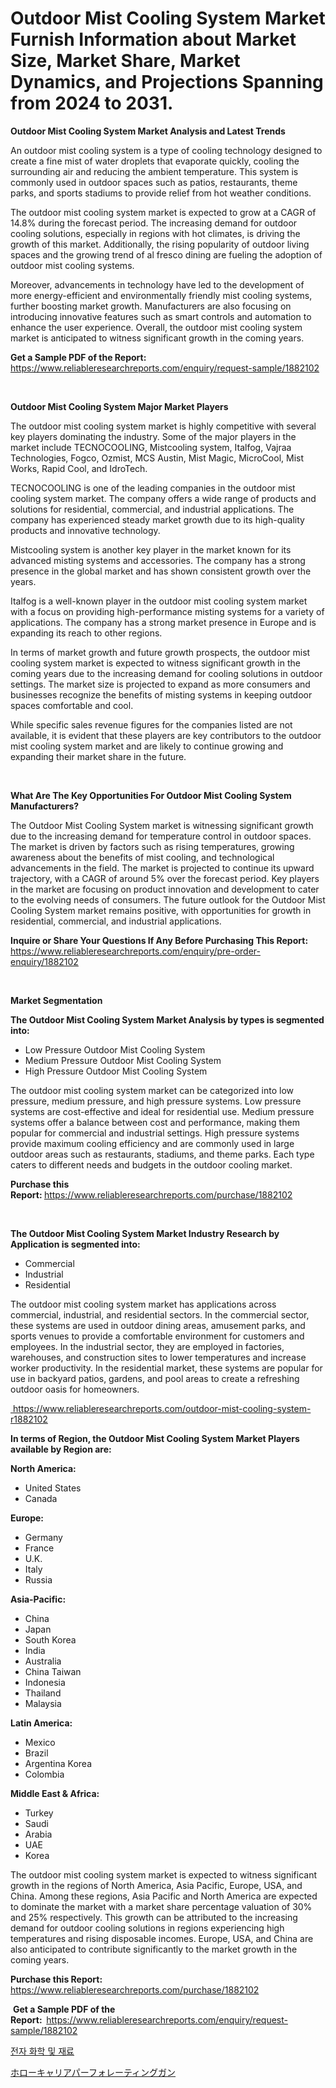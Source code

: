 <p><h1>Outdoor Mist Cooling System Market Furnish Information about Market Size, Market Share, Market Dynamics, and Projections Spanning from 2024 to 2031.</h1></p><p><strong>Outdoor Mist Cooling System Market Analysis and Latest Trends</strong></p>
<p><p>An outdoor mist cooling system is a type of cooling technology designed to create a fine mist of water droplets that evaporate quickly, cooling the surrounding air and reducing the ambient temperature. This system is commonly used in outdoor spaces such as patios, restaurants, theme parks, and sports stadiums to provide relief from hot weather conditions.</p><p>The outdoor mist cooling system market is expected to grow at a CAGR of 14.8% during the forecast period. The increasing demand for outdoor cooling solutions, especially in regions with hot climates, is driving the growth of this market. Additionally, the rising popularity of outdoor living spaces and the growing trend of al fresco dining are fueling the adoption of outdoor mist cooling systems.</p><p>Moreover, advancements in technology have led to the development of more energy-efficient and environmentally friendly mist cooling systems, further boosting market growth. Manufacturers are also focusing on introducing innovative features such as smart controls and automation to enhance the user experience. Overall, the outdoor mist cooling system market is anticipated to witness significant growth in the coming years.</p></p>
<p><strong>Get a Sample PDF of the Report:&nbsp;</strong> <a href="https://www.reliableresearchreports.com/enquiry/request-sample/1882102">https://www.reliableresearchreports.com/enquiry/request-sample/1882102</a></p>
<p>&nbsp;</p>
<p><strong>Outdoor Mist Cooling System Major Market Players</strong></p>
<p><p>The outdoor mist cooling system market is highly competitive with several key players dominating the industry. Some of the major players in the market include TECNOCOOLING, Mistcooling system, Italfog, Vajraa Technologies, Fogco, Ozmist, MCS Austin, Mist Magic, MicroCool, Mist Works, Rapid Cool, and IdroTech.</p><p>TECNOCOOLING is one of the leading companies in the outdoor mist cooling system market. The company offers a wide range of products and solutions for residential, commercial, and industrial applications. The company has experienced steady market growth due to its high-quality products and innovative technology.</p><p>Mistcooling system is another key player in the market known for its advanced misting systems and accessories. The company has a strong presence in the global market and has shown consistent growth over the years.</p><p>Italfog is a well-known player in the outdoor mist cooling system market with a focus on providing high-performance misting systems for a variety of applications. The company has a strong market presence in Europe and is expanding its reach to other regions.</p><p>In terms of market growth and future growth prospects, the outdoor mist cooling system market is expected to witness significant growth in the coming years due to the increasing demand for cooling solutions in outdoor settings. The market size is projected to expand as more consumers and businesses recognize the benefits of misting systems in keeping outdoor spaces comfortable and cool.</p><p>While specific sales revenue figures for the companies listed are not available, it is evident that these players are key contributors to the outdoor mist cooling system market and are likely to continue growing and expanding their market share in the future.</p></p>
<p>&nbsp;</p>
<p><strong>What Are The Key Opportunities For Outdoor Mist Cooling System Manufacturers?</strong></p>
<p><p>The Outdoor Mist Cooling System market is witnessing significant growth due to the increasing demand for temperature control in outdoor spaces. The market is driven by factors such as rising temperatures, growing awareness about the benefits of mist cooling, and technological advancements in the field. The market is projected to continue its upward trajectory, with a CAGR of around 5% over the forecast period. Key players in the market are focusing on product innovation and development to cater to the evolving needs of consumers. The future outlook for the Outdoor Mist Cooling System market remains positive, with opportunities for growth in residential, commercial, and industrial applications.</p></p>
<p><strong>Inquire or Share Your Questions If Any Before Purchasing This Report:</strong> <a href="https://www.reliableresearchreports.com/enquiry/pre-order-enquiry/1882102">https://www.reliableresearchreports.com/enquiry/pre-order-enquiry/1882102</a></p>
<p>&nbsp;</p>
<p><strong>Market Segmentation</strong></p>
<p><strong>The Outdoor Mist Cooling System Market Analysis by types is segmented into:</strong></p>
<p><ul><li>Low Pressure Outdoor Mist Cooling System</li><li>Medium Pressure Outdoor Mist Cooling System</li><li>High Pressure Outdoor Mist Cooling System</li></ul></p>
<p><p>The outdoor mist cooling system market can be categorized into low pressure, medium pressure, and high pressure systems. Low pressure systems are cost-effective and ideal for residential use. Medium pressure systems offer a balance between cost and performance, making them popular for commercial and industrial settings. High pressure systems provide maximum cooling efficiency and are commonly used in large outdoor areas such as restaurants, stadiums, and theme parks. Each type caters to different needs and budgets in the outdoor cooling market.</p></p>
<p><strong>Purchase this Report:&nbsp;</strong><a href="https://www.reliableresearchreports.com/purchase/1882102">https://www.reliableresearchreports.com/purchase/1882102</a></p>
<p>&nbsp;</p>
<p><strong>The Outdoor Mist Cooling System Market Industry Research by Application is segmented into:</strong></p>
<p><ul><li>Commercial</li><li>Industrial</li><li>Residential</li></ul></p>
<p><p>The outdoor mist cooling system market has applications across commercial, industrial, and residential sectors. In the commercial sector, these systems are used in outdoor dining areas, amusement parks, and sports venues to provide a comfortable environment for customers and employees. In the industrial sector, they are employed in factories, warehouses, and construction sites to lower temperatures and increase worker productivity. In the residential market, these systems are popular for use in backyard patios, gardens, and pool areas to create a refreshing outdoor oasis for homeowners.</p></p>
<p><a href="https://www.reliableresearchreports.com/outdoor-mist-cooling-system-r1882102">&nbsp;https://www.reliableresearchreports.com/outdoor-mist-cooling-system-r1882102</a></p>
<p><strong>In terms of Region, the Outdoor Mist Cooling System Market Players available by Region are:</strong></p>
<p>
    <p> <strong> North America: </strong>
        <ul>
            <li>United States</li>
            <li>Canada</li>
        </ul>
        </p> 
    <p> <strong> Europe: </strong>
        <ul>
            <li>Germany</li>
            <li>France</li>
            <li>U.K.</li>
            <li>Italy</li>
            <li>Russia</li>
        </ul>
        </p> 
    <p> <strong> Asia-Pacific: </strong>
        <ul>
            <li>China</li>
            <li>Japan</li>
            <li>South Korea</li>
            <li>India</li>
            <li>Australia</li>
            <li>China Taiwan</li>
            <li>Indonesia</li>
            <li>Thailand</li>
            <li>Malaysia</li>
        </ul>
        </p> 
    <p> <strong> Latin America: </strong>
        <ul>
            <li>Mexico</li>
            <li>Brazil</li>
            <li>Argentina Korea</li>
            <li>Colombia</li>
        </ul>
        </p> 
    <p> <strong> Middle East & Africa: </strong>
        <ul>
            <li>Turkey</li>
            <li>Saudi</li>
            <li>Arabia</li>
            <li>UAE</li>
            <li>Korea</li>
        </ul>
    </p>
    </p>
<p><p>The outdoor mist cooling system market is expected to witness significant growth in the regions of North America, Asia Pacific, Europe, USA, and China. Among these regions, Asia Pacific and North America are expected to dominate the market with a market share percentage valuation of 30% and 25% respectively. This growth can be attributed to the increasing demand for outdoor cooling solutions in regions experiencing high temperatures and rising disposable incomes. Europe, USA, and China are also anticipated to contribute significantly to the market growth in the coming years.</p></p>
<p><strong>Purchase this Report: </strong><a href="https://www.reliableresearchreports.com/purchase/1882102">https://www.reliableresearchreports.com/purchase/1882102</a></p>
<p>&nbsp;<strong>Get a Sample PDF of the Report:&nbsp;&nbsp;</strong><a href="https://www.reliableresearchreports.com/enquiry/request-sample/1882102">https://www.reliableresearchreports.com/enquiry/request-sample/1882102</a></p>
<p><strong></strong></p>
<p><p><a href="https://github.com/berlianaparadilla48/Market-Research-Report-List-1/blob/main/3302007172943.md">전자 화학 및 재료</a></p><p><a href="https://github.com/VellaJacobi2023/Market-Research-Report-List-2/blob/main/1925941160831.md">ホローキャリアパーフォレーティングガン</a></p></p>